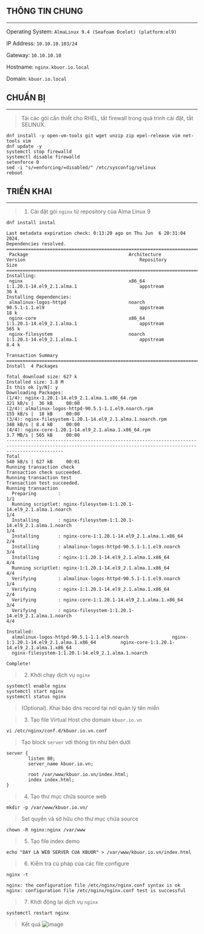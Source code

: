## THÔNG TIN CHUNG
---
Operating System: `AlmaLinux 9.4 (Seafoam Ocelot) (platform:el9)`

IP Address: `10.10.10.103/24`

Gateway: `10.10.10.10`

Hostname: `nginx.kbuor.io.local`

Domain: `kbuor.io.local`

## CHUẨN BỊ
---
> Tải các gói cần thiết cho RHEL, tắt firewall trong quá trình cài đặt, tắt SELINUX.
```shell
dnf install -y open-vm-tools git wget unzip zip epel-release vim net-tools vim
dnf update -y
systemctl stop firewalld
systemctl disable firewalld
setenforce 0
sed -i "s/=enforcing/=disabled/" /etc/sysconfig/selinux
reboot
```

## TRIỂN KHAI
---
> 1. Cài đặt gói `nginx` từ repository của Alma Linux 9
```shell
dnf install instal
```
```shell
Last metadata expiration check: 0:13:20 ago on Thu Jun  6 20:31:04 2024.
Dependencies resolved.
=================================================================================================================================================================
 Package                                     Architecture                 Version                                          Repository                       Size
=================================================================================================================================================================
Installing:
 nginx                                       x86_64                       1:1.20.1-14.el9_2.1.alma.1                       appstream                        36 k
Installing dependencies:
 almalinux-logos-httpd                       noarch                       90.5.1-1.1.el9                                   appstream                        18 k
 nginx-core                                  x86_64                       1:1.20.1-14.el9_2.1.alma.1                       appstream                       565 k
 nginx-filesystem                            noarch                       1:1.20.1-14.el9_2.1.alma.1                       appstream                       8.4 k

Transaction Summary
=================================================================================================================================================================
Install  4 Packages

Total download size: 627 k
Installed size: 1.8 M
Is this ok [y/N]: y
Downloading Packages:
(1/4): nginx-1.20.1-14.el9_2.1.alma.1.x86_64.rpm                                                                                 321 kB/s |  36 kB     00:00    
(2/4): almalinux-logos-httpd-90.5.1-1.1.el9.noarch.rpm                                                                           155 kB/s |  18 kB     00:00    
(3/4): nginx-filesystem-1.20.1-14.el9_2.1.alma.1.noarch.rpm                                                                      348 kB/s | 8.4 kB     00:00    
(4/4): nginx-core-1.20.1-14.el9_2.1.alma.1.x86_64.rpm                                                                            3.7 MB/s | 565 kB     00:00    
-----------------------------------------------------------------------------------------------------------------------------------------------------------------
Total                                                                                                                            540 kB/s | 627 kB     00:01     
Running transaction check
Transaction check succeeded.
Running transaction test
Transaction test succeeded.
Running transaction
  Preparing        :                                                                                                                                         1/1 
  Running scriptlet: nginx-filesystem-1:1.20.1-14.el9_2.1.alma.1.noarch                                                                                      1/4 
  Installing       : nginx-filesystem-1:1.20.1-14.el9_2.1.alma.1.noarch                                                                                      1/4 
  Installing       : nginx-core-1:1.20.1-14.el9_2.1.alma.1.x86_64                                                                                            2/4 
  Installing       : almalinux-logos-httpd-90.5.1-1.1.el9.noarch                                                                                             3/4 
  Installing       : nginx-1:1.20.1-14.el9_2.1.alma.1.x86_64                                                                                                 4/4 
  Running scriptlet: nginx-1:1.20.1-14.el9_2.1.alma.1.x86_64                                                                                                 4/4 
  Verifying        : almalinux-logos-httpd-90.5.1-1.1.el9.noarch                                                                                             1/4 
  Verifying        : nginx-1:1.20.1-14.el9_2.1.alma.1.x86_64                                                                                                 2/4 
  Verifying        : nginx-core-1:1.20.1-14.el9_2.1.alma.1.x86_64                                                                                            3/4 
  Verifying        : nginx-filesystem-1:1.20.1-14.el9_2.1.alma.1.noarch                                                                                      4/4 

Installed:
  almalinux-logos-httpd-90.5.1-1.1.el9.noarch                nginx-1:1.20.1-14.el9_2.1.alma.1.x86_64         nginx-core-1:1.20.1-14.el9_2.1.alma.1.x86_64        
  nginx-filesystem-1:1.20.1-14.el9_2.1.alma.1.noarch        

Complete!
```
> 2. Khởi chạy dịch vụ `nginx`
```shell
systemctl enable nginx
systemctl start nginx
systemctl status nginx
```
> (Optional). Khai báo dns record tại nơi quản lý tên miền

> 3. Tạo file Virtual Host cho domain `kbuor.io.vn`
```shell
vi /etc/nginx/conf.d/kbuor.io.vn.conf
```
> Tạo block `server` với thông tin như bên dưới

```shell
server {
        listen 80;
        server_name kbuor.io.vn;

        root /var/www/kbuor.io.vn/index.html;
        index index.html;
}
```
> 4. Tạo thư mục chứa source web
```shell
mkdir -p /var/www/kbuor.io.vn/
```
> Set quyền và sở hữu cho thư mục chứa source
```shell
chown -R nginx:nginx /var/www
```
> 5. Tạo file index demo
```shell
echo "DAY LA WEB SERVER CUA KBUOR" > /var/www/kbuor.io.vn/index.html
```
> 6. Kiểm tra cú pháp của các file configure
```shell
nginx -t
```
```shell
nginx: the configuration file /etc/nginx/nginx.conf syntax is ok
nginx: configuration file /etc/nginx/nginx.conf test is successful
```
> 7. Khởi động lại dịch vụ `nginx`
```shell
systemctl restart nginx
```
> Kết quả
![image](https://github.com/kbuor/Linux-LPIC-2/assets/77895173/5eca2b7b-c25c-4a6b-8230-b221cd3515e3)

